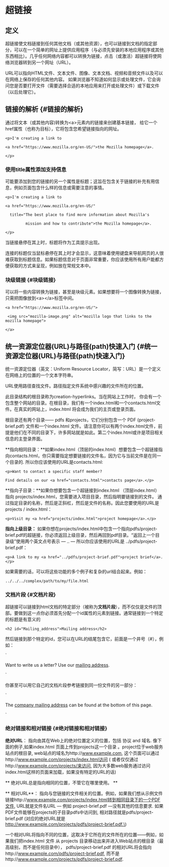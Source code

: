 # 超链接

## 定义

超链接使文档链接到任何其他文档（或其他资源），也可以链接到文档的指定部分，可以在一个简单的网址上提供应用程序（与必须先安装的本地应用程序或其他东西相比）。几乎任何网络内容都可以转换为链接，点击（或激活）超链接将使网络浏览器转到另一个网址（URL）。

URL可以指向HTML文件、文本文件、图像、文本文档、视频和音频文件以及可以在网络上保存的任何其他内容。 如果浏览器不知道如何显示或处理文件，它会询问您是否要打开文件（需要选择合适的本地应用来打开或处理文件）或下载文件（以后处理它）。

## 链接的解析 {#链接的解析}

通过将文本（或其他内容\)转换为&lt;a&gt;元素内的链接来创建基本链接， 给它一个href属性（也称为目标），它将包含您希望链接指向的网址。

`<p>I'm creating a link to`

`<a href="https://www.mozilla.org/en-US/">the Mozilla homepage</a>.`

`</p>`

### 使用title属性添加支持信息

可能要添加到您的链接的另一个属性是标题；这旨在包含关于链接的补充有用信息，例如页面包含什么样的信息或需要注意的事情。

`<p>I'm creating a link to`

`<a href="https://www.mozilla.org/en-US/"`

`   title="The best place to find more information about Mozilla's`

`          mission and how to contribute">the Mozilla homepage</a>.`

`</p>`

当链接悬停在其上时，标题将作为工具提示出现。

连接的标题仅当鼠标悬停在其上时才会显示，这意味着使用键盘来导航网页的人很难获取到标题信息。如果标题信息对于页面非常重要，你应该使用所有用户能都方便获取的方式来呈现，例如放在常规文本中。

### 块级链接 {#块级链接}

可以将一些内容转换为链接，甚至是块级元素。如果想要将一个图像转换为链接，只需把图像放到&lt;a&gt;&lt;/a&gt;标签中间。

`<a href="https://www.mozilla.org/en-US/">`

`  <img src="mozilla-image.png" alt="mozilla logo that links to the mozilla homepage">`

`</a>`

## 统一资源定位器\(URL\)与路径\(path\)快速入门 {#统一资源定位器(URL)与路径(path)快速入门}

统一资源定位器（英文：Uniform Resource Locator，简写：URL）是一个定义在网络上的位置的一个文本字符串。

URL使用路径查找文件。路径指定文件系统中感兴趣的文件所在的位置。

此目录结构的根目录称为creation-hyperlinks。当在网站上工作时， 你会有一个包含整个网站的目录。在根目录，我们有一个index.html和一个contacts.html文件。在真实的网站上，index.html 将会成为我们的主页或登录页面。

根目录还有两个目录—— pdfs 和projects，它们分别包含一个 PDF \(project-brief.pdf\) 文件和一个index.html 文件。请注意你可以有两个index.html文件，前提是他们在不同的目录下，许多网站就是如此。第二个index.html或许是项目相关信息的主登录界面。

**指向相同目录：**如果index.html（顶层的index.html）想要包含一个超链接指向contacts.html，你只需要指定想要链接的文件名，因为它与当前文件是在同一个目录的. 所以你应该使用的URL是contacts.html:

`<p>Want to contact a specific staff member?`

`Find details on our <a href="contacts.html">contacts page</a>.</p>`

**指向子目录：**如果你想要包含一个超链接到index.html （顶层index.html）指向 projects/index.html，您需要进入项目目录，然后指明要链接到的文件。 通过指定目录的名称，然后是正斜杠，然后是文件的名称。因此您要使用的URL是projects / index.html：

`<p>Visit my <a href="projects/index.html">project homepage</a>.</p>`

**指向上级目录：** 如果你想在projects/index.html中包含一个指向pdfs/project-brief.pdf的超链接，你必须返回上级目录，然后再回到pdf目录。“返回上一个目录级”使用两个英文点号表示 — .. — 所以你应该使用的URL是 ../pdfs/project-brief.pdf：

`<p>A link to my <a href="../pdfs/project-brief.pdf">project brief</a>.</p>`

如果需要的话，可以将这些功能的多个例子和复杂的url结合起来。例如：

`../../../complex/path/to/my/file.html`

### 文档片段 {#文档片段}

超链接可以链接到html文档的特定部分（被称为**文档片段**），而不仅仅是文件的顶部。要做到这一点你必须首先分配一个id属性的元素到链接。通常链接到一个特定的标题是有意义的

`<h2 id="Mailing_address">Mailing address</h2>`

然后链接到那个特定的id，您可以在URL的结尾包含它，前面是一个井号（\#），例如：

`<p>Want to write us a letter? Use our <a href="contacts.html#Mailing_address">mailing address</a>.</p>`

你甚至可以用它自己的文档片段参考链接到同一份文件的另一部分：

`<p>The <a href="#Mailing_address">company mailing address</a> can be found at the bottom of this page.</p>`

### 绝对链接和相对链接 {#绝对链接和相对链接}

**绝对URL**： 指向由其在Web上的绝对位置定义的位置，包括 协议 and 域名. 像下面的例子,如果index.html 页面上传到projects这一个目录 。project位于web服务站点的根目录, web站点的域名为http://www.example.com, 这个页面可以通过http://www.example.com/projects/index.html访问 \( 或者仅仅通过http://www.example.com/projects/来访问, 因为大多数web服务通过访问index.html这样的页面来加载，如果没有特定的URL的话\)

**绝对URL总是指向相同的位置，不管它在哪里使用。**

**相对URL**： 指向与您链接的文件相关的位置。例如，如果我们想从示例文件链接http://www.example.com/projects/index.html转到相同目录下的一个PDF文件, URL就是文件名URL — 例如 project-brief.pdf —没有其他的信息要求. 如果PDF文件能够在projects的子目录pdfs中访问到, 相对路径就是pdfs/project-brief.pdf \(对应的绝对URL就是 http://www.example.com/projects/pdfs/project-brief.pdf.\)

一个相对URL将指向不同的位置，这取决于它所在的文件所在的位置——例如，如果我们把index.html 文件 从 projects 目录移动出来并进入Web站点的根目录（最高级别，而不是任何目录中），  pdfs/project-brief.pdf 的相对URL将会指向http://www.example.com/pdfs/project-brief.pdf, 而不是http://www.example.com/projects/pdfs/project-brief.pdf.









